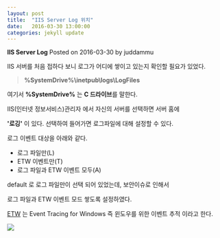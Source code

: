 ```yaml
---
layout: post
title:  "IIS Server Log 위치"
date:   2016-03-30 13:00:00
categories: jekyll update
---
```


**IIS Server Log** 
Posted on 2016-03-30 by juddammu

IIS 서버를 처음 접하다 보니 로그가 어디에 쌓이고 있는지 확인할 필요가 있었다.

>**%SystemDrive%\inetpub\logs\LogFiles**

여기서  **%SystemDrive%** 는 **C 드라이브**를 말한다.

IIS(인터넷 정보서비스)관리자 에서 자신의 서버를 선택하면 서버 홈에

**'로깅'** 이 있다. 선택하여 들어가면 로그파일에 대해 설정할 수 있다.

로그 이벤트 대상을 아래와 같다.

- 로그 파일만(L)
- ETW 이벤트만(T)
- 로그 파일과 ETW 이벤트 모두(A)

default 로 로그 파일만이 선택 되어 있었는데,  보안이슈로 인해서

로그 파일과 ETW 이벤트 모드 쌓도록 설정하였다.

[ETW](https://msdn.microsoft.com/en-us/library/windows/desktop/aa363668(v=vs.85).aspx) 는 Event Tracing for Windows 즉 윈도우를 위한 이벤트 추적 이라고 한다. 

<img src="../data/img/iis_server_log.png" align=left>




